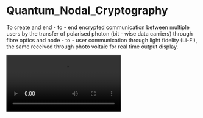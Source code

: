 # Quantum_Nodal_Cryptography
To create and end - to - end encrypted communication between multiple users by the transfer of polarised photon (bit - wise data carriers) through fibre optics and node - to - user communication through light fidelity (Li-Fi), the same received through photo voltaic for real time output display.

<video src="https://github-production-user-asset-6210df.s3.amazonaws.com/145439975/337951816-cf3a6e09-4a52-47ab-af2f-f0140262a0fa.mp4?X-Amz-Algorithm=AWS4-HMAC-SHA256&X-Amz-Credential=AKIAVCODYLSA53PQK4ZA%2F20240923%2Fus-east-1%2Fs3%2Faws4_request&X-Amz-Date=20240923T162345Z&X-Amz-Expires=300&X-Amz-Signature=05cf1557f553ed5ed74f87a06a62b7e13fcee077204d70bd89ea51167afd8e52&X-Amz-SignedHeaders=host" controls="controls" style="max-width: 100%;">
</video>
